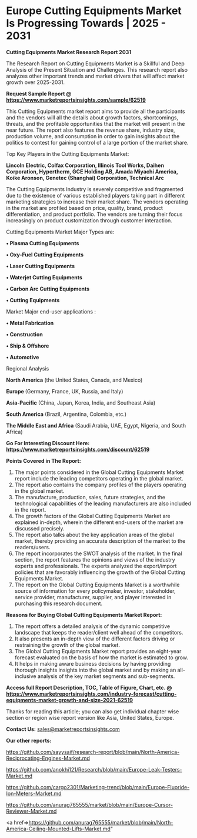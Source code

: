  # Europe Cutting Equipments Market Is Progressing Towards | 2025 - 2031

<strong>Cutting Equipments Market Research Report 2031</strong>

The Research Report on Cutting Equipments Market is a Skillful and Deep Analysis of the Present Situation and Challenges. This research report also analyzes other important trends and market drivers that will affect market growth over 2025-2031.

<strong>Request Sample Report @ <a href=https://www.marketreportsinsights.com/sample/62519>https://www.marketreportsinsights.com/sample/62519</a></strong>

This Cutting Equipments market report aims to provide all the participants and the vendors will all the details about growth factors, shortcomings, threats, and the profitable opportunities that the market will present in the near future. The report also features the revenue share, industry size, production volume, and consumption in order to gain insights about the politics to contest for gaining control of a large portion of the market share.

Top Key Players in the Cutting Equipments Market:

<strong>Lincoln Electric, Colfax Corporation, Illinois Tool Works, Daihen Corporation, Hypertherm, GCE Holding AB, Amada Miyachi America, Koike Aronson, Genetec (Shanghai) Corporation, Technical Arc</strong>

The Cutting Equipments Industry is severely competitive and fragmented due to the existence of various established players taking part in different marketing strategies to increase their market share. The vendors operating in the market are profiled based on price, quality, brand, product differentiation, and product portfolio. The vendors are turning their focus increasingly on product customization through customer interaction.

Cutting Equipments Market Major Types are:

<strong>• Plasma Cutting Equipments

• Oxy-Fuel Cutting Equipments

• Laser Cutting Equipments

• Waterjet Cutting Equipments

• Carbon Arc Cutting Equipments

• Cutting Equipments</strong>

Market Major end-user applications :

<strong>• Metal Fabrication

• Construction

• Ship & Offshore

• Automotive</strong>

Regional Analysis

</u><strong><b>North America</b></strong> (the United States, Canada, and Mexico)

<strong><b>Europe </b></strong>(Germany, France, UK, Russia, and Italy)

<strong><b>Asia-Pacific</b></strong> (China, Japan, Korea, India, and Southeast Asia)

<strong><b>South America</b></strong> (Brazil, Argentina, Colombia, etc.)

<strong><b>The Middle East and Africa</b></strong> (Saudi Arabia, UAE, Egypt, Nigeria, and South Africa)

<strong>Go For Interesting Discount Here: <a href=https://www.marketreportsinsights.com/discount/62519>https://www.marketreportsinsights.com/discount/62519</a></strong>

<strong>Points Covered in The Report:</strong>
<ol>
  <li>The major points considered in the Global Cutting Equipments Market report include the leading competitors operating in the global market.</li>
  <li>The report also contains the company profiles of the players operating in the global market.</li>
  <li>The manufacture, production, sales, future strategies, and the technological capabilities of the leading manufacturers are also included in the report.</li>
  <li>The growth factors of the Global Cutting Equipments Market are explained in-depth, wherein the different end-users of the market are discussed precisely.</li>
  <li>The report also talks about the key application areas of the global market, thereby providing an accurate description of the market to the readers/users.</li>
  <li>The report incorporates the SWOT analysis of the market. In the final section, the report features the opinions and views of the industry experts and professionals. The experts analyzed the export/import policies that are favorably influencing the growth of the Global Cutting Equipments Market.</li>
  <li>The report on the Global Cutting Equipments Market is a worthwhile source of information for every policymaker, investor, stakeholder, service provider, manufacturer, supplier, and player interested in purchasing this research document.</li>
</ol>
<strong>Reasons for Buying Global Cutting Equipments Market Report:</strong>

<ol>
  <li>The report offers a detailed analysis of the dynamic competitive landscape that keeps the reader/client well ahead of the competitors.</li>
  <li>It also presents an in-depth view of the different factors driving or restraining the growth of the global market.</li>
  <li>The Global Cutting Equipments Market report provides an eight-year forecast evaluated on the basis of how the market is estimated to grow.</li>
  <li>It helps in making aware business decisions by having providing thorough insights insights into the global market and by making an all-inclusive analysis of the key market segments and sub-segments.</li>
</ol>
<strong>Access full Report Description, TOC, Table of Figure, Chart, etc. @ <a href=https://www.marketreportsinsights.com/industry-forecast/cutting-equipments-market-growth-and-size-2021-62519>https://www.marketreportsinsights.com/industry-forecast/cutting-equipments-market-growth-and-size-2021-62519</a></strong>


Thanks for reading this article; you can also get individual chapter wise section or region wise report version like Asia, United States, Europe.

<strong>Contact Us:</strong>
sales@marketreportsinsights.com

<strong>Our other reports:</strong>

<a href=https://github.com/sayysaif/research-report/blob/main/North-America-Reciprocating-Engines-Market.md>https://github.com/sayysaif/research-report/blob/main/North-America-Reciprocating-Engines-Market.md</a>

<a href=https://github.com/anokhi121/Research/blob/main/Europe-Leak-Testers-Market.md>https://github.com/anokhi121/Research/blob/main/Europe-Leak-Testers-Market.md</a>

<a href=https://github.com/cargo2301/Marketing-trend/blob/main/Europe-Fluoride-Ion-Meters-Market.md>https://github.com/cargo2301/Marketing-trend/blob/main/Europe-Fluoride-Ion-Meters-Market.md</a>

<a href=https://github.com/anurag765555/market/blob/main/Europe-Cursor-Reviewer-Market.md>https://github.com/anurag765555/market/blob/main/Europe-Cursor-Reviewer-Market.md</a>

<a href=>https://github.com/anurag765555/market/blob/main/North-America-Ceiling-Mounted-Lifts-Market.md</a>"
